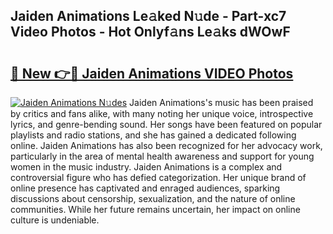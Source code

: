 ## Jaiden Animations Le𝚊ked N𝚞de - Part-xc7 Video Photos - Hot Onlyf𝚊ns Le𝚊ks dWOwF

# <h2><a href="http://ab63669.deff.icu/?id=Jaiden+Animations">🔗 New 👉🔴 Jaiden Animations VIDEO Photos</a></h2>

[![Jaiden Animations N𝚞des](https://i.imgur.com/rIISA9y.gif)](http://ab63669.deff.icu/?id=Jaiden+Animations)
Jaiden Animations's music has been praised by critics and fans alike, with many noting her unique voice, introspective lyrics, and genre-bending sound. Her songs have been featured on popular playlists and radio stations, and she has gained a dedicated following online. Jaiden Animations has also been recognized for her advocacy work, particularly in the area of mental health awareness and support for young women in the music industry. Jaiden Animations is a complex and controversial figure who has defied categorization. Her unique brand of online presence has captivated and enraged audiences, sparking discussions about censorship, sexualization, and the nature of online communities. While her future remains uncertain, her impact on online culture is undeniable.

